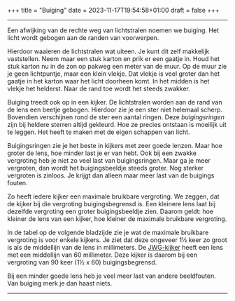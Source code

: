 +++
title = "Buiging"
date = 2023-11-17T19:54:58+01:00
draft = false
+++

---
Een afwijking van de rechte weg van lichtstralen noemen we buiging. Het
licht wordt gebogen aan de randen van voorwerpen.

Hierdoor waaieren de lichtstralen wat uiteen. Je kunt dit zelf makkelijk
vaststellen. Neem maar een stuk karton en prik er een gaatje in. Houd
het stuk karton nu in de zon op pakweg een meter van de muur. Op de muur
zie je geen lichtpuntje, maar een klein vlekje. Dat vlekje is veel
groter dan het gaatje in het karton waar het licht doorheen komt. In het
midden is het vlekje het helderst. Naar de rand toe wordt het steeds
zwakker.

Buiging treedt ook op in een kijker. De lichtstralen worden aan de rand
van de lens een beetje gebogen. Hierdoor zie je een ster niet helemaal
scherp. Bovendien verschijnen rond de ster een aantal ringen. Deze
*buigingsringen* zijn bij heldere sterren altijd gekleurd. Hoe ze
precies ontstaan is moeilijk uit te leggen. Het heeft te maken met de
eigen schappen van licht.

Buigingsringen zie je het beste in kijkers met zeer goede lenzen. Maar
hoe groter de lens, hoe minder last je er van hebt. Ook bij een zwakke
vergroting heb je niet zo veel last van buigingsringen. Maar ga je meer
vergroten, dan wordt het buigingsbeeldje steeds groter. Nog sterker
vergroten is zinloos. Je krijgt dan alleen maar meer last van de
buigings fouten.

Zo heeft iedere kijker een maximale bruikbare vergroting. We zeggen, dat
de kijker bij die vergroting buigingsbegrensd is. Een kleinere lens laat
bij dezelfde vergroting een groter buigingsbeeldje zien. Daarom geldt:
hoe kleiner de lens van een kijker, hoe kleiner de maximale bruikbare
vergroting.

In de tabel op de volgende bladzijde zie je wat de maximale bruikbare
vergroting is voor enkele kijkers. Je ziet dat deze ongeveer 1½ keer zo
groot is als de middellijn van de lens in millimeters. De
[JWG-kijker](/encyclopedie/jwgkijker) heeft een lens met een middellijn van
60 millimeter. Deze kijker is daarom bij een vergroting van 90 keer (1½
x 60) buigingsbegrensd.

Bij een minder goede lens heb je veel meer last van andere beeldfouten.
Van buiging merk je dan haast niets.

---

